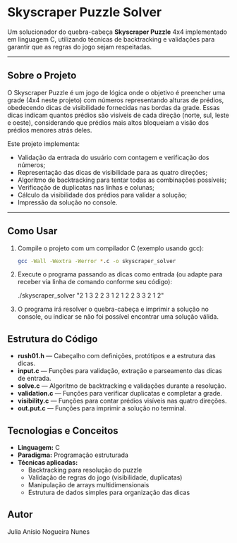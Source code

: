 # Skyscraper Puzzle Solver

Um solucionador do quebra-cabeça **Skyscraper Puzzle** 4x4 implementado em linguagem C, utilizando técnicas de backtracking e validações para garantir que as regras do jogo sejam respeitadas.

---

## Sobre o Projeto

O Skyscraper Puzzle é um jogo de lógica onde o objetivo é preencher uma grade (4x4 neste projeto) com números representando alturas de prédios, obedecendo dicas de visibilidade fornecidas nas bordas da grade. Essas dicas indicam quantos prédios são visíveis de cada direção (norte, sul, leste e oeste), considerando que prédios mais altos bloqueiam a visão dos prédios menores atrás deles.

Este projeto implementa:

- Validação da entrada do usuário com contagem e verificação dos números;
- Representação das dicas de visibilidade para as quatro direções;
- Algoritmo de backtracking para tentar todas as combinações possíveis;
- Verificação de duplicatas nas linhas e colunas;
- Cálculo da visibilidade dos prédios para validar a solução;
- Impressão da solução no console.

---

## Como Usar

1. Compile o projeto com um compilador C (exemplo usando gcc):

   ```bash
   gcc -Wall -Wextra -Werror *.c -o skyscraper_solver

2. Execute o programa passando as dicas como entrada (ou adapte para receber via linha de comando conforme seu código):

    ./skyscraper_solver "2 1 3 2 2 3 1 2 1 2 2 3 3 2 1 2"

3. O programa irá resolver o quebra-cabeça e imprimir a solução no console, ou indicar se não foi possível encontrar uma solução válida.

## Estrutura do Código

- **rush01.h** — Cabeçalho com definições, protótipos e a estrutura das dicas.
- **input.c** — Funções para validação, extração e parseamento das dicas de entrada.
- **solve.c** — Algoritmo de backtracking e validações durante a resolução.
- **validation.c** — Funções para verificar duplicatas e completar a grade.
- **visibility.c** — Funções para contar prédios visíveis nas quatro direções.
- **out.put.c** — Funções para imprimir a solução no terminal.

## Tecnologias e Conceitos

- **Linguagem:** C
- **Paradigma:** Programação estruturada
- **Técnicas aplicadas:**
  - Backtracking para resolução do puzzle
  - Validação de regras do jogo (visibilidade, duplicatas)
  - Manipulação de arrays multidimensionais
  - Estrutura de dados simples para organização das dicas

## Autor

Julia Anísio Nogueira Nunes

   
